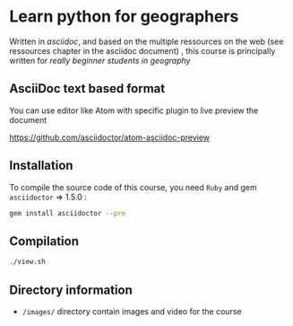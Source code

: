
Learn python for geographers
============================

Written in *asciidoc*, and based on the multiple ressources on the web (see ressources chapter in the asciidoc document) , 
this course is principally written for *really beginner students in geography*

AsciiDoc text based format
--------------------------

You can use editor like Atom with specific plugin to live preview the document

https://github.com/asciidoctor/atom-asciidoc-preview

Installation 
------------

To compile the source code of this course, you need `Ruby` and gem `asciidoctor` => 1.5.0 :

```bash
gem install asciidoctor --pre
```

Compilation
-----------

```bash
./view.sh
```

Directory information
---------------------

* `/images/` directory contain images and video for the course


